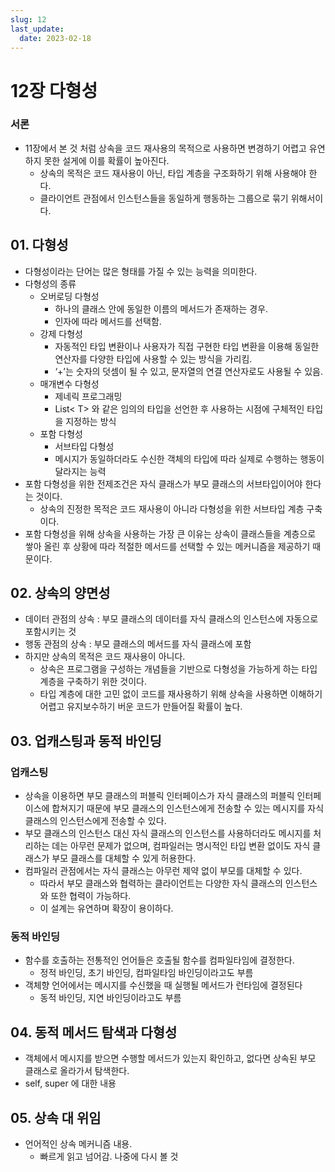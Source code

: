 ```yaml
---
slug: 12
last_update:
  date: 2023-02-18
---
```


# 12장 다형성

### 서론

- 11장에서 본 것 처럼 상속을 코드 재사용의 목적으로 사용하면 변경하기 어렵고 유연하지 못한 설게에 이를 확률이 높아진다.
  - 상속의 목적은 코드 재사용이 아닌, 타입 계층을 구조화하기 위해 사용해야 한다.
  - 클라이언트 관점에서 인스턴스들을 동일하게 행동하는 그룹으로 묶기 위해서이다.

## 01. 다형성

- 다형성이라는 단어는 많은 형태를 가질 수 있는 능력을 의미한다.
- 다형성의 종류
  - 오버로딩 다형성
    - 하나의 클래스 안에 동일한 이름의 메서드가 존재하는 경우.
    - 인자에 따라 메서드를 선택함.
  - 강제 다형성
    - 자동적인 타입 변환이나 사용자가 직접 구현한 타입 변환을 이용해 동일한 연산자를 다양한 타입에 사용할 수 있는 방식을 가리킴.
    - ‘+’는 숫자의 덧셈이 될 수 있고, 문자열의 연결 연산자로도 사용될 수 있음.
  - 매개변수 다형성
    - 제네릭 프로그래밍
    - List< T> 와 같은 임의의 타입을 선언한 후 사용하는 시점에 구체적인 타입을 지정하는 방식
  - 포함 다형성
    - 서브타입 다형성
    - 메시지가 동일하더라도 수신한 객체의 타입에 따라 실제로 수행하는 행동이 달라지는 능력
- 포함 다형성을 위한 전제조건은 자식 클래스가 부모 클래스의 서브타입이어야 한다는 것이다.
  - 상속의 진정한 목적은 코드 재사용이 아니라 다형성을 위한 서브타입 계층 구축이다.
- 포함 다형성을 위해 상속을 사용하는 가장 큰 이유는 상속이 클래스들을 계층으로 쌓아 올린 후 상황에 따라 적절한 메서드를 선택할 수 있는 메커니즘을 제공하기 때문이다.

## 02. 상속의 양면성

- 데이터 관점의 상속 : 부모 클래스의 데이터를 자식 클래스의 인스턴스에 자동으로 포함시키는 것
- 행동 관점의 상속 : 부모 클래스의 메서드를 자식 클래스에 포함
- 하지만 상속의 목적은 코드 재사용이 아니다.
  - 상속은 프로그램을 구성하는 개념들을 기반으로 다형성을 가능하게 하는 타입 계층을 구축하기 위한 것이다.
  - 타입 계층에 대한 고민 없이 코드를 재사용하기 위해 상속을 사용하면 이해하기 어렵고 유지보수하기 버운 코드가 만들어질 확률이 높다.

## 03. 업캐스팅과 동적 바인딩

### 업캐스팅

- 상속을 이용하면 부모 클래스의 퍼블릭 인터페이스가 자식 클래스의 퍼블릭 인터페이스에 합쳐지기 때문에 부모 클래스의 인스턴스에게 전송할 수 있는 메시지를 자식 클래스의 인스턴스에게 전송할 수 있다.
- 부모 클래스의 인스턴스 대신 자식 클래스의 인스턴스를 사용하더라도 메시지를 처리하는 데는 아무런 문제가 없으며, 컴파일러는 명시적인 타입 변환 없이도 자식 클래스가 부모 클래스를 대체할 수 있게 허용한다.
- 컴파일러 관점에서는 자식 클래스는 아무런 제약 없이 부모를 대체할 수 있다.
  - 따라서 부모 클래스와 협력하는 클라이언트는 다양한 자식 클래스의 인스턴스와 또한 협력이 가능하다.
  - 이 설계는 유연하며 확장이 용이하다.

### 동적 바인딩

- 함수를 호출하는 전통적인 언어들은 호출될 함수를 컴파일타임에 결정한다.
  - 정적 바인딩, 초기 바인딩, 컴파일타임 바인딩이라고도 부름
- 객체향 언어에서는 메시지를 수신했을 때 실행될 메서드가 런타임에 결정된다
  - 동적 바인딩, 지연 바인딩이라고도 부름

## 04. 동적 메서드 탐색과 다형성

- 객체에서 메시지를 받으면 수행할 메서드가 있는지 확인하고, 없다면 상속된 부모 클래스로 올라가서 탐색한다.
- self, super 에 대한 내용

## 05. 상속 대 위임

- 언어적인 상속 메커니즘 내용.
  - 빠르게 읽고 넘어감. 나중에 다시 볼 것
